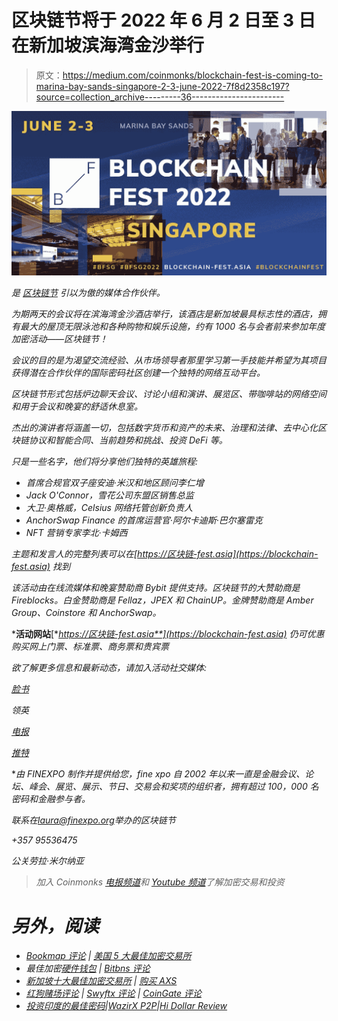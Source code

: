 # 区块链节将于 2022 年 6 月 2 日至 3 日在新加坡滨海湾金沙举行

> 原文：<https://medium.com/coinmonks/blockchain-fest-is-coming-to-marina-bay-sands-singapore-2-3-june-2022-7f8d2358c197?source=collection_archive---------36----------------------->

![](img/c46d78f3b483e5c0261fd36968747286.png)

[](https://yourprstrategist.com/)**是* [*区块链节*](https://blockchain-fest.asia) 引以为傲的媒体合作伙伴。*

*为期两天的会议将在滨海湾金沙酒店举行，该酒店是新加坡最具标志性的酒店，拥有最大的屋顶无限泳池和各种购物和娱乐设施，约有 1000 名与会者前来参加年度加密活动——区块链节！*

*会议的目的是为渴望交流经验、从市场领导者那里学习第一手技能并希望为其项目获得潜在合作伙伴的国际密码社区创建一个独特的网络互动平台。*

*区块链节形式包括炉边聊天会议、讨论小组和演讲、展览区、带咖啡站的网络空间和用于会议和晚宴的舒适休息室。*

*杰出的演讲者将涵盖一切，包括数字货币和资产的未来、治理和法律、去中心化区块链协议和智能合同、当前趋势和挑战、投资 DeFi 等。*

*只是一些名字，他们将分享他们独特的英雄旅程:*

*   *首席合规官双子座安迪·米汉和地区顾问李仁增*
*   *Jack O'Connor，雪花公司东盟区销售总监*
*   *大卫·奥格威，Celsius 网络托管创新负责人*
*   *AnchorSwap Finance 的首席运营官·阿尔卡迪斯·巴尔塞雷克*
*   *NFT 营销专家李北·卡姆西*

*主题和发言人的完整列表可以在[https://区块链-fest.asia](https://blockchain-fest.asia) 找到*

*该活动由在线流媒体和晚宴赞助商 Bybit 提供支持。区块链节的大赞助商是 Fireblocks。白金赞助商是 Fellaz，JPEX 和 ChainUP。金牌赞助商是 Amber Group、Coinstore 和 AnchorSwap。*

***活动网站**[**https://区块链-fest.asia**](https://blockchain-fest.asia) 仍可优惠购买网上门票、标准票、商务票和贵宾票*

*欲了解更多信息和最新动态，请加入活动社交媒体:*

*[脸书](https://www.facebook.com/BlockchainFest.asia)*

*领英*

*[电报](https://t.me/blockchain_fest)*

*[推特](https://twitter.com/blockchain_fest)*

**由 FINEXPO 制作并提供给您，fine xpo 自 2002 年以来一直是金融会议、论坛、峰会、展览、展示、节日、交易会和奖项的组织者，拥有超过 100，000 名密码和金融参与者。*

*联系在[laura@finexpo.org](mailto:laura@finexpo.org)举办的区块链节*

*+357 95536475*

*公关劳拉·米尔纳亚*

> *加入 Coinmonks [电报频道](https://t.me/coincodecap)和 [Youtube 频道](https://www.youtube.com/c/coinmonks/videos)了解加密交易和投资*

# *另外，阅读*

*   *[Bookmap 评论](https://coincodecap.com/bookmap-review-2021-best-trading-software) | [美国 5 大最佳加密交易所](https://coincodecap.com/crypto-exchange-usa)*
*   *最佳加密[硬件钱包](/coinmonks/hardware-wallets-dfa1211730c6) | [Bitbns 评论](/coinmonks/bitbns-review-38256a07e161)*
*   *[新加坡十大最佳加密交易所](https://coincodecap.com/crypto-exchange-in-singapore) | [购买 AXS](https://coincodecap.com/buy-axs-token)*
*   *[红狗赌场评论](https://coincodecap.com/red-dog-casino-review) | [Swyftx 评论](https://coincodecap.com/swyftx-review) | [CoinGate 评论](https://coincodecap.com/coingate-review)*
*   *[投资印度的最佳密码](https://coincodecap.com/best-crypto-to-invest-in-india-in-2021)|[WazirX P2P](https://coincodecap.com/wazirx-p2p)|[Hi Dollar Review](https://coincodecap.com/hi-dollar-review)*